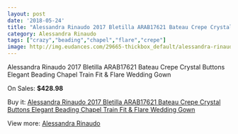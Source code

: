 ```yaml
---
layout: post
date: '2018-05-24'
title: "Alessandra Rinaudo 2017 Bletilla ARAB17621 Bateau Crepe Crystal Buttons Elegant Beading Chapel Train Fit & Flare Wedding Gown"
category: Alessandra Rinaudo
tags: ["crazy","beading","chapel","flare","crepe"]
image: http://img.eudances.com/29665-thickbox_default/alessandra-rinaudo-2017-bletilla-arab17621-bateau-crepe-crystal-buttons-elegant-beading-chapel-train-fit-flare-wedding-gown.jpg
---
```

Alessandra Rinaudo 2017 Bletilla ARAB17621 Bateau Crepe Crystal Buttons Elegant Beading Chapel Train Fit & Flare Wedding Gown

On Sales: **$428.98**
<a href="https://www.eudances.com/en/alessandra-rinaudo/9588-alessandra-rinaudo-2017-bletilla-arab17621-bateau-crepe-crystal-buttons-elegant-beading-chapel-train-fit-flare-wedding-gown.html"><amp-img layout="responsive" width="600" height="600" src="//img.eudances.com/29665-thickbox_default/alessandra-rinaudo-2017-bletilla-arab17621-bateau-crepe-crystal-buttons-elegant-beading-chapel-train-fit-flare-wedding-gown.jpg" alt="Alessandra Rinaudo 2017 Bletilla ARAB17621 Bateau Crepe Crystal Buttons Elegant Beading Chapel Train Fit & Flare Wedding Gown 0" /></a>
<a href="https://www.eudances.com/en/alessandra-rinaudo/9588-alessandra-rinaudo-2017-bletilla-arab17621-bateau-crepe-crystal-buttons-elegant-beading-chapel-train-fit-flare-wedding-gown.html"><amp-img layout="responsive" width="600" height="600" src="//img.eudances.com/29670-thickbox_default/alessandra-rinaudo-2017-bletilla-arab17621-bateau-crepe-crystal-buttons-elegant-beading-chapel-train-fit-flare-wedding-gown.jpg" alt="Alessandra Rinaudo 2017 Bletilla ARAB17621 Bateau Crepe Crystal Buttons Elegant Beading Chapel Train Fit & Flare Wedding Gown 1" /></a>
<a href="https://www.eudances.com/en/alessandra-rinaudo/9588-alessandra-rinaudo-2017-bletilla-arab17621-bateau-crepe-crystal-buttons-elegant-beading-chapel-train-fit-flare-wedding-gown.html"><amp-img layout="responsive" width="600" height="600" src="//img.eudances.com/29669-thickbox_default/alessandra-rinaudo-2017-bletilla-arab17621-bateau-crepe-crystal-buttons-elegant-beading-chapel-train-fit-flare-wedding-gown.jpg" alt="Alessandra Rinaudo 2017 Bletilla ARAB17621 Bateau Crepe Crystal Buttons Elegant Beading Chapel Train Fit & Flare Wedding Gown 2" /></a>
<a href="https://www.eudances.com/en/alessandra-rinaudo/9588-alessandra-rinaudo-2017-bletilla-arab17621-bateau-crepe-crystal-buttons-elegant-beading-chapel-train-fit-flare-wedding-gown.html"><amp-img layout="responsive" width="600" height="600" src="//img.eudances.com/29668-thickbox_default/alessandra-rinaudo-2017-bletilla-arab17621-bateau-crepe-crystal-buttons-elegant-beading-chapel-train-fit-flare-wedding-gown.jpg" alt="Alessandra Rinaudo 2017 Bletilla ARAB17621 Bateau Crepe Crystal Buttons Elegant Beading Chapel Train Fit & Flare Wedding Gown 3" /></a>
<a href="https://www.eudances.com/en/alessandra-rinaudo/9588-alessandra-rinaudo-2017-bletilla-arab17621-bateau-crepe-crystal-buttons-elegant-beading-chapel-train-fit-flare-wedding-gown.html"><amp-img layout="responsive" width="600" height="600" src="//img.eudances.com/29667-thickbox_default/alessandra-rinaudo-2017-bletilla-arab17621-bateau-crepe-crystal-buttons-elegant-beading-chapel-train-fit-flare-wedding-gown.jpg" alt="Alessandra Rinaudo 2017 Bletilla ARAB17621 Bateau Crepe Crystal Buttons Elegant Beading Chapel Train Fit & Flare Wedding Gown 4" /></a>
<a href="https://www.eudances.com/en/alessandra-rinaudo/9588-alessandra-rinaudo-2017-bletilla-arab17621-bateau-crepe-crystal-buttons-elegant-beading-chapel-train-fit-flare-wedding-gown.html"><amp-img layout="responsive" width="600" height="600" src="//img.eudances.com/29666-thickbox_default/alessandra-rinaudo-2017-bletilla-arab17621-bateau-crepe-crystal-buttons-elegant-beading-chapel-train-fit-flare-wedding-gown.jpg" alt="Alessandra Rinaudo 2017 Bletilla ARAB17621 Bateau Crepe Crystal Buttons Elegant Beading Chapel Train Fit & Flare Wedding Gown 5" /></a>

Buy it: [Alessandra Rinaudo 2017 Bletilla ARAB17621 Bateau Crepe Crystal Buttons Elegant Beading Chapel Train Fit & Flare Wedding Gown](https://www.eudances.com/en/alessandra-rinaudo/9588-alessandra-rinaudo-2017-bletilla-arab17621-bateau-crepe-crystal-buttons-elegant-beading-chapel-train-fit-flare-wedding-gown.html "Alessandra Rinaudo 2017 Bletilla ARAB17621 Bateau Crepe Crystal Buttons Elegant Beading Chapel Train Fit & Flare Wedding Gown")

View more: [Alessandra Rinaudo](https://www.eudances.com/en/147-alessandra-rinaudo "Alessandra Rinaudo")